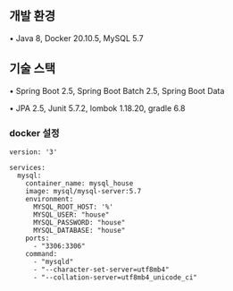 ## 개발 환경
• Java 8, Docker 20.10.5, MySQL 5.7
## 기술 스택
• Spring Boot 2.5, Spring Boot Batch 2.5, Spring Boot Data

• JPA 2.5, Junit 5.7.2, lombok 1.18.20, gradle 6.8

### docker 설정
```agsl
version: '3'

services:
  mysql:
    container_name: mysql_house
    image: mysql/mysql-server:5.7
    environment:
      MYSQL_ROOT_HOST: '%'
      MYSQL_USER: "house"
      MYSQL_PASSWORD: "house"
      MYSQL_DATABASE: "house"
    ports:
      - "3306:3306"
    command:
      - "mysqld"
      - "--character-set-server=utf8mb4"
      - "--collation-server=utf8mb4_unicode_ci"
```
